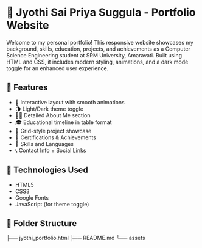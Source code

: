 # 💼 Jyothi Sai Priya Suggula - Portfolio Website

Welcome to my personal portfolio! This responsive website showcases my background, skills, education, projects, and achievements as a Computer Science Engineering student at SRM University, Amaravati. Built using HTML and CSS, it includes modern styling, animations, and a dark mode toggle for an enhanced user experience.

## 🚀 Features

- 🌟 Interactive layout with smooth animations  
- 🌗 Light/Dark theme toggle  
- 👩‍💻 Detailed About Me section  
- 🎓 Educational timeline in table format  
- 📂 Grid-style project showcase  
- 📜 Certifications & Achievements  
- 🧠 Skills and Languages  
- 📞 Contact Info + Social Links

## 🔧 Technologies Used

- HTML5  
- CSS3  
- Google Fonts  
- JavaScript (for theme toggle)  

## 📁 Folder Structure

├── jyothi_portfolio.html
├── README.md
└── assets


